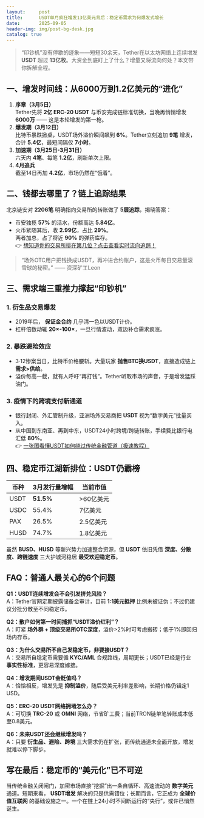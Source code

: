 ```yaml
---
layout:     post
title:      USDT单月疯狂增发13亿美元背后：稳定币需求为何爆发式增长
date:       2025-09-05
header-img: img/post-bg-desk.jpg
catalog: true
---
```


> “印钞机”没有停歇的迹象——短短30余天，Tether在以太坊网络上连续增发 **USDT** 超过 **13亿枚**。大资金到底盯上了什么？增量又将流向何处？本文带你拆解全程。

## 一、增发时间线：从6000万到1.2亿美元的“进化”
1. **序章（3月5日）**  
   Tether先将 **2亿 ERC-20 USDT** 与币安完成链标准切换，当晚再悄悄增发 **6000万** —— 这是本轮增发的第一枪。  
2. **爆发期（3月12日）**  
   比特币暴跌掀桌，USDT场外溢价瞬间飙到 **6%**。Tether立刻追加 **9笔** 增发，合计 **5.4亿**，最短间隔仅 **7小时**。  
3. **加速期（3月25日-3月31日）**  
   六天内 **4笔**、每笔 **1.2亿**，刷新单次上限。  
4. **4月追兵**  
   截至14日再加 **4.2亿**，市场仍然在“饿着”。

## 二、钱都去哪里了？链上追踪结果
北京链安对 **2206笔** 明确指向交易所的转账做了 **5层追踪**，揭晓答案：  
- 币安独揽 **57%** 的活水，份额高达 **5.84亿**。  
- 火币紧随其后，收 **2.99亿**，占比 **29%**。  
两者加总，占了将近 **90%** 的弹药库存。  
👉 [想知道你的交易所排在第几位？点击查看实时流向追踪！](https://okxdog.com/)

> “场外OTC用户把钱换成USDT，再冲进合约账户，这是火币每日交易量滚雪球的秘密。” —— 资深矿工Leon

## 三、需求端三重推力撑起“印钞机”

### 1. 衍生品交易爆发
- 2019年后， **保证金合约** 几乎清一色以USDT计价。  
- 杠杆倍数动辄 **20×-100×**，一旦行情波动，双边补仓需求疯涨。

### 2. 暴跌避险效应  
- 3·12惨案当日，比特币价格腰斩。大量玩家 **抛售BTC换USDT**，直接造成链上 **需求>供给**。  
- 溢价每高一截，就有人呼吁“再打钱”。Tether听取市场的声音，于是增发猛踩油门。

### 3. 疫情下的跨境支付新通道  
- 银行封闭、外汇管制升级，亚洲场外交易商把 **USDT** 视为“数字美元”批量买入。  
- 从中国到东南亚、再到中东，USDT24小时跨境/跨链转账，手续费比银行电汇低 **80%**。  
👉 [一张图看懂USDT如何绕过传统金融管道（极速教程）](https://okxdog.com/)

## 四、稳定币江湖新排位：USDT仍霸榜
| 币种 | 3月发行量增幅 | 当前市值 |
|---|---|---|
| USDT | **51.5%** | >60亿美元 |
| USDC | 55.4% | 7亿美元 |
| PAX  | 26.5% | 2.5亿美元 |
| HUSD | 74.7% | 1.8亿美元 |

虽然 **BUSD、HUSD** 等新兴势力加速整合资源，但 **USDT** 依旧凭借 **深度、分散度、跨链速度** 三大护城河稳居 **最受欢迎稳定币**。

## FAQ：普通人最关心的6个问题

**Q1：USDT连续增发会不会引发挤兑风险？**  
A：Tether官网定期披露储备金审计，目前 **1:1美元抵押** 比例未被证伪；不过仍建议分批分散至不同稳定币。

**Q2：散户如何第一时间捕抓“USDT溢价红利”？**  
A：盯紧 **场外群 + 顶级交易所OTC深度**，溢价>2%时可考虑搬砖；低于1%即回归场内存币。

**Q3：为什么交易所不自己发稳定币，非要接USDT？**  
A：交易所自稳定币需要循 **KYC/AML** 合规路线，周期更长；USDT已经是行业 **事实性标准**，更容易深度嫁接。

**Q4：增发期间USDT会贬值吗？**  
A：恰恰相反，增发先是 **抑制溢价**，随后受美元利率差影响，长期价格仍锚定1 USD。

**Q5：ERC-20 USDT网络拥堵怎么办？**  
A：可切换 **TRC-20** 或 **OMNI** 网络，节省矿工费；当前TRON链单笔转账成本低至0.8美元。

**Q6：未来USDT还会继续增发吗？**  
A：只要 **衍生品、避险、跨境** 三大需求仍在扩张，而传统通道未全面开放，增发就难以停下脚步。

## 写在最后：稳定币的“美元化”已不可逆
当传统金融关闭闸门，加密市场直接“挖掘”出一条自循环、高速流动的 **数字美元** 通道。短期来看， **USDT增发** 解决的只是供需错位；长期而言，它正成为 **全球价值互联网** 的基础设施之一。一个在链上24小时不间断运行的“央行”，或许已悄然诞生。